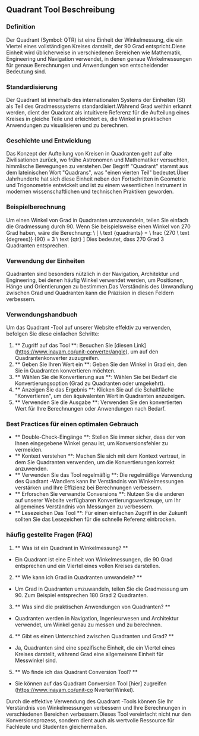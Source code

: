 ## Quadrant Tool Beschreibung

### Definition
Der Quadrant (Symbol: QTR) ist eine Einheit der Winkelmessung, die ein Viertel eines vollständigen Kreises darstellt, der 90 Grad entspricht.Diese Einheit wird üblicherweise in verschiedenen Bereichen wie Mathematik, Engineering und Navigation verwendet, in denen genaue Winkelmessungen für genaue Berechnungen und Anwendungen von entscheidender Bedeutung sind.

### Standardisierung
Der Quadrant ist innerhalb des internationalen Systems der Einheiten (SI) als Teil des Gradmesssystems standardisiert.Während Grad weithin erkannt werden, dient der Quadrant als intuitivere Referenz für die Aufteilung eines Kreises in gleiche Teile und erleichtert es, die Winkel in praktischen Anwendungen zu visualisieren und zu berechnen.

### Geschichte und Entwicklung
Das Konzept der Aufteilung von Kreisen in Quadranten geht auf alte Zivilisationen zurück, wo frühe Astronomen und Mathematiker versuchten, himmlische Bewegungen zu verstehen.Der Begriff "Quadrant" stammt aus dem lateinischen Wort "Quadrans", was "einen vierten Teil" bedeutet.Über Jahrhunderte hat sich diese Einheit neben den Fortschritten in Geometrie und Trigonometrie entwickelt und ist zu einem wesentlichen Instrument in modernen wissenschaftlichen und technischen Praktiken geworden.

### Beispielberechnung
Um einen Winkel von Grad in Quadranten umzuwandeln, teilen Sie einfach die Gradmessung durch 90. Wenn Sie beispielsweise einen Winkel von 270 Grad haben, wäre die Berechnung:
\ [
\ text {quadrants} = \ frac {270 \ text {degrees}} {90} = 3 \ text {qtr}
\]
Dies bedeutet, dass 270 Grad 3 Quadranten entsprechen.

### Verwendung der Einheiten
Quadranten sind besonders nützlich in der Navigation, Architektur und Engineering, bei denen häufig Winkel verwendet werden, um Positionen, Hänge und Orientierungen zu bestimmen.Das Verständnis des Umwandlung zwischen Grad und Quadranten kann die Präzision in diesen Feldern verbessern.

### Verwendungshandbuch
Um das Quadrant -Tool auf unserer Website effektiv zu verwenden, befolgen Sie diese einfachen Schritte:
1. ** Zugriff auf das Tool **: Besuchen Sie [diesen Link] (https://www.inayam.co/unit-converter/angle), um auf den Quadrantenkonverter zuzugreifen.
2. ** Geben Sie Ihren Wert ein **: Geben Sie den Winkel in Grad ein, den Sie in Quadranten konvertieren möchten.
3. ** Wählen Sie die Konvertierung aus **: Wählen Sie bei Bedarf die Konvertierungsoption (Grad zu Quadranten oder umgekehrt).
4. ** Anzeigen Sie das Ergebnis **: Klicken Sie auf die Schaltfläche "Konvertieren", um den äquivalenten Wert in Quadranten anzuzeigen.
5. ** Verwenden Sie die Ausgabe **: Verwenden Sie den konvertierten Wert für Ihre Berechnungen oder Anwendungen nach Bedarf.

### Best Practices für einen optimalen Gebrauch
- ** Double-Check-Eingänge **: Stellen Sie immer sicher, dass der von Ihnen eingegebene Winkel genau ist, um Konversionsfehler zu vermeiden.
- ** Kontext verstehen **: Machen Sie sich mit dem Kontext vertraut, in dem Sie Quadranten verwenden, um die Konvertierungen korrekt anzuwenden.
- ** Verwenden Sie das Tool regelmäßig **: Die regelmäßige Verwendung des Quadrant -Wandlers kann Ihr Verständnis von Winkelmessungen verstärken und Ihre Effizienz bei Berechnungen verbessern.
- ** Erforschen Sie verwandte Conversions **: Nutzen Sie die anderen auf unserer Website verfügbaren Konvertierungswerkzeuge, um Ihr allgemeines Verständnis von Messungen zu verbessern.
- ** Lesezeichen Das Tool **: Für einen einfachen Zugriff in der Zukunft sollten Sie das Lesezeichen für die schnelle Referenz einbrocken.

### häufig gestellte Fragen (FAQ)

1. ** Was ist ein Quadrant in Winkelmessung? **
- Ein Quadrant ist eine Einheit von Winkelmessungen, die 90 Grad entsprechen und ein Viertel eines vollen Kreises darstellen.

2. ** Wie kann ich Grad in Quadranten umwandeln? **
- Um Grad in Quadranten umzuwandeln, teilen Sie die Gradmessung um 90. Zum Beispiel entsprechen 180 Grad 2 Quadranten.

3. ** Was sind die praktischen Anwendungen von Quadranten? **
- Quadranten werden in Navigation, Ingenieurwesen und Architektur verwendet, um Winkel genau zu messen und zu berechnen.

4. ** Gibt es einen Unterschied zwischen Quadranten und Grad? **
- Ja, Quadranten sind eine spezifische Einheit, die ein Viertel eines Kreises darstellt, während Grad eine allgemeinere Einheit für Messwinkel sind.

5. ** Wo finde ich das Quadrant Conversion Tool? **
- Sie können auf das Quadrant Conversion Tool [hier] zugreifen (https://www.inayam.co/unit-co Nverter/Winkel).

Durch die effektive Verwendung des Quadrant -Tools können Sie Ihr Verständnis von Winkelmessungen verbessern und Ihre Berechnungen in verschiedenen Bereichen verbessern.Dieses Tool vereinfacht nicht nur den Konversionsprozess, sondern dient auch als wertvolle Ressource für Fachleute und Studenten gleichermaßen.